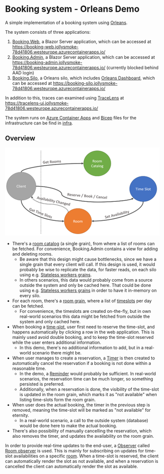 # Booking system - Orleans Demo

A simple implementation of a booking system using [Orleans](https://github.com/dotnet/orleans).

The system consists of three applications:
1. [Booking.Web](src/Booking.Web/), a Blazor Server application, which can be accessed at https://booking-web.jollysmoke-78d41806.westeurope.azurecontainerapps.io/
2. [Booking.Admin](src/Booking.Admin/), a Blazor Server application, which can be accessed at https://booking-admin.jollysmoke-78d41806.westeurope.azurecontainerapps.io/ (currently blocked behind AAD login)
3. [Booking.Silo](src/Booking.Silo/), a Orleans silo, which includes [Orleans Dashboard](https://github.com/OrleansContrib/OrleansDashboard), which can be accessed at https://booking-silo.jollysmoke-78d41806.westeurope.azurecontainerapps.io/

In addition to this, traces can examined using [TraceLens](https://github.com/asynkron/TraceLens) at https://tracelens-ui.jollysmoke-78d41806.westeurope.azurecontainerapps.io/

The system runs on [Azure Container Apps](https://learn.microsoft.com/azure/container-apps/) and [Bicep](https://learn.microsoft.com/azure/azure-resource-manager/bicep/) files for the infrastructure can be find in [infra](infra).

## Overview
![overview](media/overview.png)

* There's a [room catalog](src/Booking.Abstractions/IRoomCatalogGrain.cs) (a single grain), from where a list of rooms can be fetched. For convenience, Booking.Admin contains a view for adding and deleting rooms.
  * Be aware that this design might cause bottlenecks, since we have a single grain that every client will call. If this design is used, it would probably be wise to replicate the data, for faster reads, on each silo using e.g. [Stateless workers grains](https://learn.microsoft.com/en-us/dotnet/orleans/grains/stateless-worker-grains).
  * In others scenarios, this data would probably come from a source outside the system and only be cached here. That could be done using e.g. [Stateless workers grains](https://learn.microsoft.com/en-us/dotnet/orleans/grains/stateless-worker-grains) in order to have it in-memory on every silo.
* For each room, there's a [room grain](src/Booking.Abstractions/IRoomGrain.cs), where a list of [timeslots](src/Booking.Abstractions/TimeSlot.cs) per day can be fetched.
  * For convenience, the timeslots are created on-the-fly, but in own real-world scenarios this data might be fetched from outside the system and only cached here.
* When booking a [time-slot](src/Booking.Abstractions/ITimeSlotGrain.cs), user first need to reserve the time-slot, and happens automatically by clicking a row in the web application. This is mainly used avoid double booking, and to keep the time-slot reserved while the user enters additional information.
  * In this demo, there's no additional information to add, but in a real-world scenario there might be.
* When user manages to create a reservation, a [Timer](https://learn.microsoft.com/en-us/dotnet/orleans/grains/timers-and-reminders#timers) is then created to automatically cancel the reservation if a booking is not done within a reasonable time.
  * In the demo, a [Reminder](https://learn.microsoft.com/en-us/dotnet/orleans/grains/timers-and-reminders#reminders) would probably be sufficient. In real-world scenarios, the reservation time can be much longer, so something persisted is preferred.
  * Additionally, when a reservation is done, the visibility of the time-slot is updated in the room grain, which marks it as "not available" when listing time-slots form the room grain.
* When user does the actual booking, the timer in the previous step is removed, meaning the time-slot will be marked as "not available" for eternity.
  * In a real-world scenario, a call to the outside system (database) would be done here to make the actual booking. 
* There's also possibility of manually cancelling the reservation, which also removes the timer, and updates the availability on the room grain.

In order to provide real-time updates to the end-user, a [Observer](https://learn.microsoft.com/en-us/dotnet/orleans/grains/observers) called [Room observer](src/Booking.Abstractions/IRoomObserver.cs) is used. This is mainly for subscribing on updates for time-slot availabilities on a specific [room](src/Booking.Silo/Grains/RoomGrain.cs). When a time-slot is reserved, the client can automatically render the slot as not available, and when a reservation is cancelled the client can automatically render the slot as available.